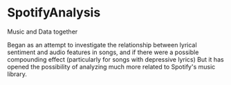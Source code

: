 # SpotifyAnalysis
Music and Data together

Began as an attempt to investigate the relationship between lyrical sentiment and audio features in songs, and if there were a possible compounding effect (particularly for songs with depressive lyrics)
But it has opened the possibility of analyzing much more related to Spotify's music library.
